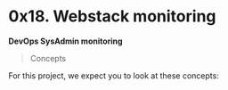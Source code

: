 # 0x18. Webstack monitoring

**DevOps SysAdmin monitoring**

> Concepts

For this project, we expect you to look at these concepts:
